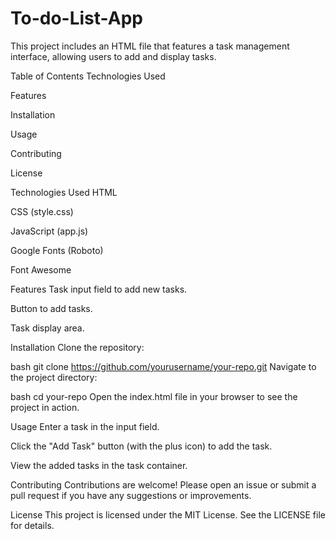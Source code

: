 ﻿# To-do-List-App
This project includes an HTML file that features a task management interface, allowing users to add and display tasks.

Table of Contents
Technologies Used

Features

Installation

Usage

Contributing

License

Technologies Used
HTML

CSS (style.css)

JavaScript (app.js)

Google Fonts (Roboto)

Font Awesome

Features
Task input field to add new tasks.

Button to add tasks.

Task display area.

Installation
Clone the repository:

bash
git clone https://github.com/yourusername/your-repo.git
Navigate to the project directory:

bash
cd your-repo
Open the index.html file in your browser to see the project in action.

Usage
Enter a task in the input field.

Click the "Add Task" button (with the plus icon) to add the task.

View the added tasks in the task container.

Contributing
Contributions are welcome! Please open an issue or submit a pull request if you have any suggestions or improvements.

License
This project is licensed under the MIT License. See the LICENSE file for details.
